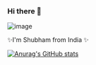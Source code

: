 ### Hi there 👋 
![image](https://camo.githubusercontent.com/d3359cb00ab0b5ed8f2e1fe3fceb4fbaf3b614340f8c0db99c17b9f50b351770/68747470733a2f2f656d6f6a69732e736c61636b6d6f6a69732e636f6d2f656d6f6a69732f696d616765732f313533313834393433302f343234362f626c6f622d73756e676c61737365732e6769663f31353331383439343330)


✨I'm Shubham from India ✨


[![Anurag's GitHub stats](https://github-readme-stats.vercel.app/api?username=ShubhJan&theme=midnight-purple&show_icons=true&title_color=fe428e)](https://github.com/anuraghazra/github-readme-stats)
<!-- ![Anurag's GitHub stats](https://github-readme-stats.vercel.app/api?username=anuraghazra&theme=dark&show_icons=true)
 -->

